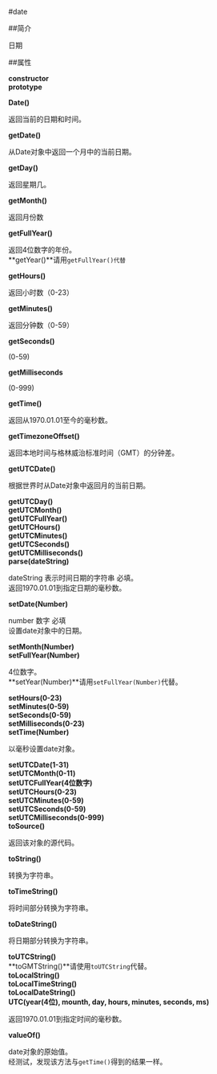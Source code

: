 #date

##简介

日期  

##属性  

**constructor**  
**prototype**  

**Date()**  

返回当前的日期和时间。  

**getDate()**  

从Date对象中返回一个月中的当前日期。  

**getDay()**  

返回星期几。  

**getMonth()**

返回月份数  

**getFullYear()**  

返回4位数字的年份。  
**getYear()**请用`getFullYear()代替`  

**getHours()**  

返回小时数（0-23）  

**getMinutes()**

返回分钟数（0-59）  

**getSeconds()**

(0-59)

**getMilliseconds**

(0-999)

**getTime()**  

返回从1970.01.01至今的毫秒数。

**getTimezoneOffset()**

返回本地时间与格林威治标准时间（GMT）的分钟差。  

**getUTCDate()**

根据世界时从Date对象中返回月的当前日期。  

**getUTCDay()**  
**getUTCMonth()**  
**getUTCFullYear()**  
**getUTCHours()**  
**getUTCMinutes()**  
**getUTCSeconds()**  
**getUTCMilliseconds()**  
**parse(dateString)**  

dateString 表示时间日期的字符串 必填。  
返回1970.01.01到指定日期的毫秒数。  

**setDate(Number)**  

number 数字 必填  
设置date对象中的日期。 

**setMonth(Number)**  
**setFullYear(Number)**  

4位数字。  
**setYear(Number)**请用`setFullYear(Number)`代替。

**setHours(0-23)**  
**setMinutes(0-59)**  
**setSeconds(0-59)**  
**setMilliseconds(0-23)**  
**setTime(Number)**  

以毫秒设置date对象。  

**setUTCDate(1-31)**  
**setUTCMonth(0-11)**  
**setUTCFullYear(4位数字)**  
**setUTCHours(0-23)**  
**setUTCMinutes(0-59)**  
**setUTCSeconds(0-59)**  
**setUTCMilliseconds(0-999)**  
**toSource()**

返回该对象的源代码。  

**toString()**  

转换为字符串。  

**toTimeString()**  

将时间部分转换为字符串。  

**toDateString()**

将日期部分转换为字符串。  

**toUTCString()**  
**toGMTString()**请使用`toUTCString`代替。  
**toLocalString()**  
**toLocalTimeString()**  
**toLocalDateString()**  
**UTC(year(4位), mounth, day, hours, minutes, seconds, ms)**  

返回1970.01.01到指定时间的毫秒数。  

**valueOf()**  

date对象的原始值。  
经测试，发现该方法与`getTime()`得到的结果一样。  